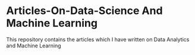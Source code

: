 # Articles-On-Data-Science And Machine Learning
This repository contains the articles which I have written on Data Analytics and Machine Learning


